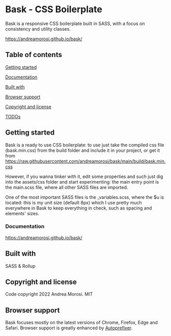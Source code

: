 # Bask - CSS Boilerplate

Bask is a responsive CSS boilerplate built in SASS, with a focus on consistency and utility classes.

https://andreamorosi.github.io/bask/


## Table of contents

[Getting started](#getting-started)

[Documentation](#documentation)

[Built with](#built-with)

[Browser support](#browser-support)

[Copyright and license](#copyright-and-license)

[TODOs](#todos)


## Getting started

Bask is a ready to use CSS boilerplate: to use just take the compiled css file (bask.min.css) from the build folder and include it in your project, or get it from https://raw.githubusercontent.com/andreamorosi/bask/main/build/bask.min.css

However, if you wanna tinker with it, edit some properties and such just dig into the assets/css folder and start experimenting: the main entry point is the main.scss file, where all other SASS files are imported.

One of the most important SASS files is the _variables.scss, where the $u is located: this is my unit size (default 8px) which I use pretty much everywhere in Bask to keep everything in check, such as spacing and elements' sizes.

### Documentation

https://andreamorosi.github.io/bask/


## Built with

SASS & Rollup


## Copyright and license

Code copyright 2022 Andrea Morosi. MIT


## Browser support

Bask focuses mostly on the latest versions of Chrome, Firefox, Edge and Safari. Browser support is greatly enhanced by [Autoprefixer](#https://github.com/postcss/autoprefixer).
